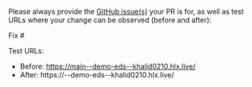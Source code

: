 Please always provide the [GitHub issue(s)](../issues) your PR is for, as well as test URLs where your change can be observed (before and after):

Fix #<gh-issue-id>

Test URLs:
- Before: https://main--demo-eds--khalid0210.hlx.live/
- After: https://<branch>--demo-eds--khalid0210.hlx.live/

